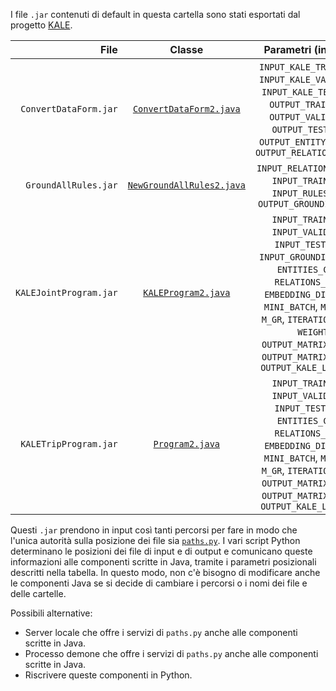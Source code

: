 I file `.jar` contenuti di default in questa cartella sono stati esportati dal progetto [KALE](../../../src/kale).

| File                      | Classe                                        | Parametri (in ordine)                 |
| -------------------------:|:---------------------------------------------:|:-------------------------------------:|  
| `ConvertDataForm.jar` | [`ConvertDataForm2.java`](../../../src/kale/src/basic/dataProcess/ConvertDataForm2.java) |  `INPUT_KALE_TRAIN_PATH`, `INPUT_KALE_VALID_PATH`, `INPUT_KALE_TEST_PATH`, `OUTPUT_TRAIN_PATH`, `OUTPUT_VALID_PATH`, `OUTPUT_TEST_PATH`, `OUTPUT_ENTITY_ID_PATH`, `OUTPUT_RELATION_ID_PATH` |
| `GroundAllRules.jar` | [`NewGroundAllRules2.java`](../../../src/kale/src/basic/dataProcess/NewGroundAllRules2.java) | `INPUT_RELATION_ID_PATH`, `INPUT_TRAIN_PATH`, `INPUT_RULES_PATH`, `OUTPUT_GROUNDINGS_PATH` |
| `KALEJointProgram.jar` | [`KALEProgram2.java`](../../../src/kale/src/kale/joint/KALEProgram2.java) | `INPUT_TRAIN_PATH`, `INPUT_VALID_PATH`, `INPUT_TEST_PATH`, `INPUT_GROUNDINGS_PATH`, `ENTITIES_COUNT`, `RELATIONS_COUNT`, `EMBEDDING_DIMENSION`, `MINI_BATCH`, `M_D`, `M_GE`, `M_GR`, `ITERATIONS`, `SKIP`, `WEIGHT`, `OUTPUT_MATRIX_E_PATH`, `OUTPUT_MATRIX_R_PATH`, `OUTPUT_KALE_LOGS_PATH` |
| `KALETripProgram.jar` | [`Program2.java`](../../../src/kale/src/kale/trip/Program2.java) | `INPUT_TRAIN_PATH`, `INPUT_VALID_PATH`, `INPUT_TEST_PATH`, `ENTITIES_COUNT`, `RELATIONS_COUNT`, `EMBEDDING_DIMENSION`, `MINI_BATCH`, `M_D`, `M_GE`, `M_GR`, `ITERATIONS`, `SKIP`, `OUTPUT_MATRIX_E_PATH`, `OUTPUT_MATRIX_R_PATH`, `OUTPUT_KALE_LOGS_PATH` |

Questi `.jar` prendono in input così tanti percorsi per fare in modo che l'unica autorità sulla posizione dei file sia [`paths.py`](../paths.py). I vari script Python determinano le posizioni dei file di input e di output e comunicano queste informazioni alle componenti scritte in Java, tramite i parametri posizionali descritti nella tabella. In questo modo, non c'è bisogno di modificare anche le componenti Java se si decide di cambiare i percorsi o i nomi dei file e delle cartelle.

Possibili alternative:
* Server locale che offre i servizi di `paths.py` anche alle componenti scritte in Java.
* Processo demone che offre i servizi di `paths.py` anche alle componenti scritte in Java.
* Riscrivere queste componenti in Python.